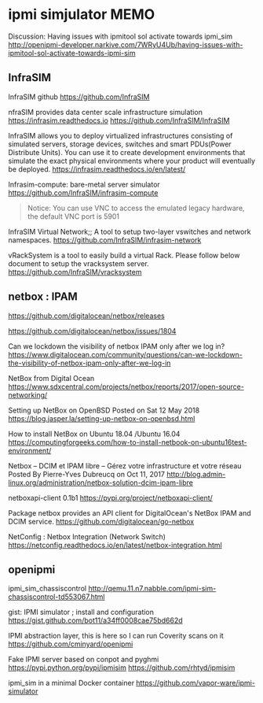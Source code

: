 # ipmi simjulator MEMO


Discussion: Having issues with ipmitool sol activate towards ipmi_sim
http://openipmi-developer.narkive.com/7WRyU4Ub/having-issues-with-ipmitool-sol-activate-towards-ipmi-sim

## InfraSIM
InfraSIM github
https://github.com/InfraSIM

nfraSIM provides data center scale infrastructure simulation https://infrasim.readthedocs.io
https://github.com/InfraSIM/InfraSIM

InfraSIM allows you to deploy virtualized infrastructures consisting of simulated servers, 
storage devices, switches and smart PDUs(Power Distribute Units). 
You can use it to create development environments that simulate the exact physical environments 
where your product will eventually be deployed.
https://infrasim.readthedocs.io/en/latest/

Infrasim-compute: bare-metal server simulator
https://github.com/InfraSIM/infrasim-compute
> Notice: You can use VNC to access the emulated legacy hardware, the default VNC port is 5901

InfraSIM Virtual Network;;  A tool to setup two-layer vswitches and network namespaces.
https://github.com/InfraSIM/infrasim-network

vRackSystem is a tool to easily build a virtual Rack. Please follow below document to setup the vracksystem server.
https://github.com/InfraSIM/vracksystem

## netbox : IPAM
https://github.com/digitalocean/netbox/releases

https://github.com/digitalocean/netbox/issues/1804

Can we lockdown the visibility of netbox IPAM only after we log in?
https://www.digitalocean.com/community/questions/can-we-lockdown-the-visibility-of-netbox-ipam-only-after-we-log-in


NetBox from Digital Ocean
https://www.sdxcentral.com/projects/netbox/reports/2017/open-source-networking/

Setting up NetBox on OpenBSD
Posted on Sat 12 May 2018 
https://blog.jasper.la/setting-up-netbox-on-openbsd.html

How to install NetBox on Ubuntu 18.04 /Ubuntu 16.04
https://computingforgeeks.com/how-to-install-netbook-on-ubuntu16test-environment/

Netbox – DCIM et IPAM libre – Gérez votre infrastructure et votre réseau
Posted By Pierre-Yves Dubreucq on Oct 11, 2017
http://blog.admin-linux.org/administration/netbox-solution-dcim-ipam-libre

netboxapi-client 0.1b1 
https://pypi.org/project/netboxapi-client/

Package netbox provides an API client for DigitalOcean's NetBox IPAM and DCIM service. 
https://github.com/digitalocean/go-netbox

NetConfig : Netbox Integration (Network Switch)
https://netconfig.readthedocs.io/en/latest/netbox-integration.html


## openipmi
ipmi_sim_chassiscontrol
http://qemu.11.n7.nabble.com/ipmi-sim-chassiscontrol-td553067.html

gist: IPMI simulator ; install and configuration
https://gist.github.com/bot11/a34ff0008cae75bd662d

IPMI abstraction layer, this is here so I can run Coverity scans on it 
https://github.com/cminyard/openipmi

Fake IPMI server based on conpot and pyghmi https://pypi.python.org/pypi/ipmisim
https://github.com/rhtyd/ipmisim

ipmi_sim in a minimal Docker container
https://github.com/vapor-ware/ipmi-simulator
